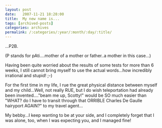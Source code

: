 ```yaml
---
layout: post
date:	2007-11-21 18:28:00
title:  My new name is...
tags: [archived-posts]
categories: archives
permalink: /:categories/:year/:month/:day/:title/
---
```

...P2B.

(P stands for pAti....mother of a mother or father..a mother in this case...) 

Having been quite worried about the results of some tests for more than 6 weeks, I still cannot bring myself to use the actual words...how incredibly irrational and stupid! ;-)

For the first time in my life, I rue  the great physical distance between myself and my child...Well, not really RUE, but I do wish teleportation had already been invented...."beam me up, Scotty!" would be SO much easier than "WHAT? do I have to transit through that ORRIBLE Charles De Gaulle hairyport AGAIN?" to my travel agent...

My bebby...I keep wanting to be at your side, and I completely forget that I was alone, too, when I was expecting you, and I managed fine!
